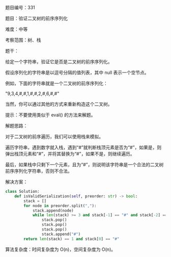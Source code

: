 题目编号：331

题目：验证二叉树的前序序列化

难度：中等

考察范围：树、栈

题干：

给定一个字符串，验证它是否是二叉树的前序序列化。

假设序列化的字符串是以逗号分隔的值列表，其中 null 表示一个空节点。

例如，下面的字符串就是一个二叉树的前序序列化：

"9,3,4,#,#,1,#,#,2,#,6,#,#"

当然，你可以通过其他的方式来重新构造这个二叉树。

提示：不要使用类似于 eval() 的方法来解题。

解题思路：

对于二叉树的前序遍历，我们可以使用栈来模拟。

遍历字符串，遇到数字就入栈，遇到“#”就判断栈顶元素是否为“#”，如果是，则弹出栈顶元素和“#”，并将其替换为“#”，如果不是，则继续遍历。

最后，如果栈中只剩下一个元素，且为“#”，则说明该字符串是一个合法的二叉树前序序列化字符串，否则不合法。

解决方案：

```python
class Solution:
    def isValidSerialization(self, preorder: str) -> bool:
        stack = []
        for node in preorder.split(","):
            stack.append(node)
            while len(stack) >= 3 and stack[-1] == "#" and stack[-2] == "#" and stack[-3] != "#":
                stack.pop()
                stack.pop()
                stack.pop()
                stack.append("#")
        return len(stack) == 1 and stack[0] == "#"
```

算法复杂度：时间复杂度为 O(n)，空间复杂度为 O(n)。
